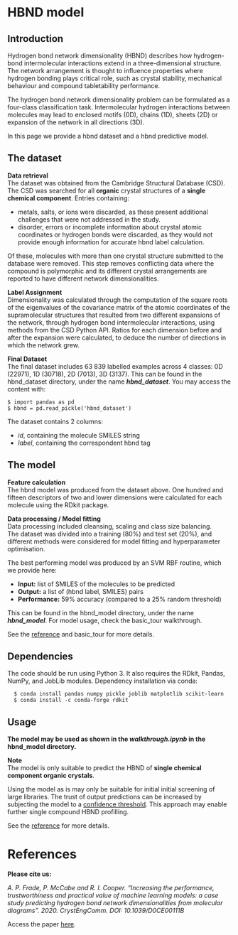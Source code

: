 # HBND model

## Introduction  
Hydrogen bond network dimensionality (HBND) describes how hydrogen-bond intermolecular interactions extend in a three-dimensional structure. The network arrangement is thought to influence properties where hydrogen bonding plays critical  role, such as crystal stability, mechanical  behaviour  and compound tabletability performance.  

The hydrogen bond network dimensionality problem can be formulated as a four-class classification task. Intermolecular hydrogen interactions between molecules may lead to enclosed motifs (0D), chains (1D), sheets (2D) or expansion of the network in all directions (3D).  

In this page we provide a hbnd dataset and a hbnd predictive model.   

## The dataset  

**Data retrieval**  
The dataset was obtained from the Cambridge Structural Database (CSD). The CSD was searched for all **organic** crystal structures of a **single chemical component**. Entries containing:  
- metals, salts, or ions were discarded, as these present additional challenges that were not addressed in the study.   
- disorder, errors or incomplete information about crystal atomic coordinates or hydrogen bonds were discarded, as they would not provide enough information for accurate hbnd label calculation.   

Of these, molecules with more than one crystal structure submitted to the database were removed. This step removes conflicting data where the compound is polymorphic and its different crystal arrangements are reported to have different network dimensionalities. 

**Label Assignment**   
Dimensionality was calculated through the computation of the square roots of the eigenvalues of the covariance matrix of the atomic coordinates of the supramolecular structures that resulted from two different expansions of the network, through hydrogen bond intermolecular interactions, using methods from the CSD Python API. Ratios for each dimension before and after the expansion were calculated, to deduce the number of directions in which the network grew.  

**Final Dataset**   
The final dataset includes 63 839 labelled examples across 4 classes: 0D (22971), 1D (30718), 2D (7013), 3D (3137). This can be found in the hbnd_dataset directory, under the name ***hbnd_dataset***. You may access the content with:  

	$ import pandas as pd
	$ hbnd = pd.read_pickle('hbnd_dataset')
	
The dataset contains 2 columns:   
- *id*, containing the molecule SMILES string  
- *label*, containing the correspondent hbnd tag  

## The model

**Feature calculation**  
The hbnd model was produced from the dataset above. One hundred and fifteen descriptors of two
and lower dimensions were calculated for each molecule using the RDkit package. 

**Data processing / Model fitting**  
Data processing included cleansing, scaling and class size balancing.   
The dataset was divided into a training (80%) and test set (20%), and different methods were considered for model fitting and hyperparameter optimisation.

The best performing model was produced by an SVM RBF routine, which we provide here:  
- **Input:** list of SMILES of the molecules to be predicted  
- **Output:** a list of (hbnd label, SMILES) pairs  
- **Performance:** 59% accuracy (compared to a 25% random threshold)  

This can be found in the hbnd_model directory, under the name ***hbnd_model***. For model usage, check the basic_tour walkthrough.  

See the [reference](https://pubs.rsc.org/en/content/articlelanding/2020/ce/d0ce00111b#!divAbstract) and basic_tour for more details. 

## Dependencies   
The code should be run using Python 3. It also requires the RDkit, Pandas, NumPy, and JobLib modules. Dependency installation via conda:  

      $ conda install pandas numpy pickle joblib matplotlib scikit-learn
      $ conda install -c conda-forge rdkit

## Usage 

**The model may be used as shown in the *walkthrough.ipynb* in the hbnd_model directory.**  

**Note**  
The model is only suitable to predict the HBND of **single chemical component organic crystals**.   

Using the model as is may only be suitable for initial initial screening of large libraries. The trust of output predictions can be increased by subjecting the model to a [confidence threshold](https://github.com/apfrade/ConfidenceMeasure/blob/master/README.md). This approach may enable further single compound HBND profilling.  

See the [reference](https://pubs.rsc.org/en/content/articlelanding/2020/ce/d0ce00111b#!divAbstract) for more details. 
 
	  
# References   

**Please cite us:**  

*A. P. Frade, P. McCabe and R. I. Cooper. “Increasing the performance, trustworthiness and practical value of machine learning models: a case study predicting hydrogen bond network dimensionalities from molecular diagrams”. 2020. CrystEngComm. DOI: 10.1039/D0CE00111B* 

Access the paper [here](https://pubs.rsc.org/en/content/articlelanding/2020/ce/d0ce00111b#!divAbstract).
